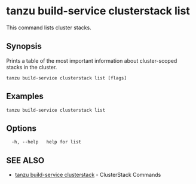 # tanzu build-service clusterstack list

This command lists cluster stacks.

## Synopsis

Prints a table of the most important information about cluster-scoped stacks in the cluster.

```console
tanzu build-service clusterstack list [flags]
```

## Examples

```console
tanzu build-service clusterstack list
```

## Options

```console
  -h, --help   help for list
```

## SEE ALSO

* [tanzu build-service clusterstack](tanzu_build-service_clusterstack.hbs.md)	 - ClusterStack Commands
